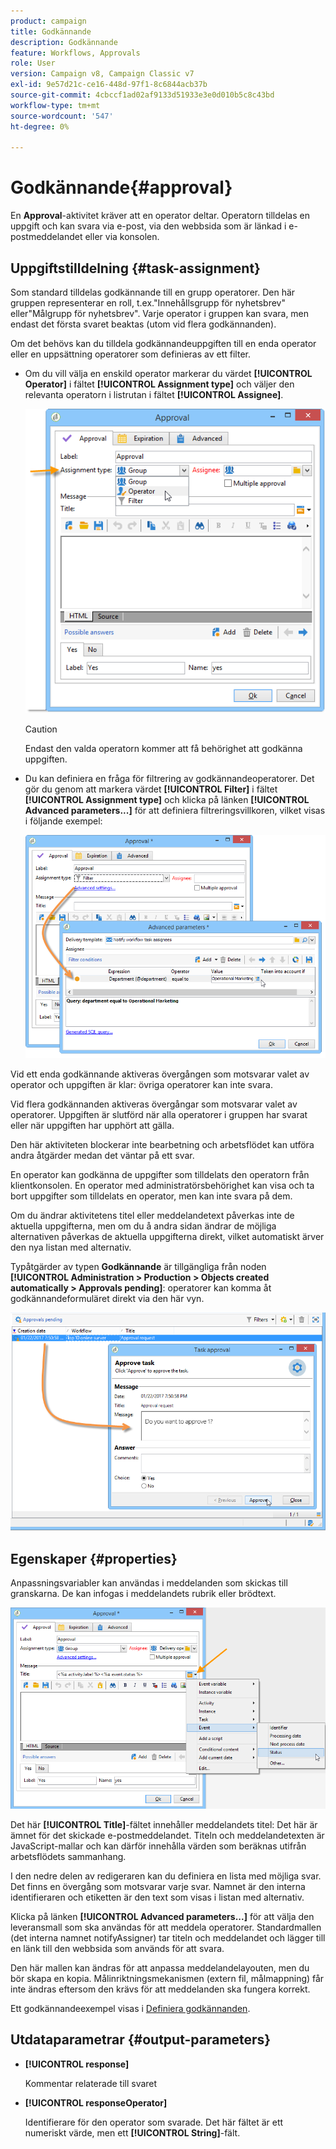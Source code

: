 ```yaml
---
product: campaign
title: Godkännande
description: Godkännande
feature: Workflows, Approvals
role: User
version: Campaign v8, Campaign Classic v7
exl-id: 9e57d21c-ce16-448d-97f1-8c6844acb37b
source-git-commit: 4cbccf1ad02af9133d51933e3e0d010b5c8c43bd
workflow-type: tm+mt
source-wordcount: '547'
ht-degree: 0%

---
```


# Godkännande{#approval}



En **Approval**-aktivitet kräver att en operator deltar. Operatorn tilldelas en uppgift och kan svara via e-post, via den webbsida som är länkad i e-postmeddelandet eller via konsolen.

## Uppgiftstilldelning {#task-assignment}

Som standard tilldelas godkännande till en grupp operatorer. Den här gruppen representerar en roll, t.ex.&quot;Innehållsgrupp för nyhetsbrev&quot; eller&quot;Målgrupp för nyhetsbrev&quot;. Varje operator i gruppen kan svara, men endast det första svaret beaktas (utom vid flera godkännanden).

Om det behövs kan du tilldela godkännandeuppgiften till en enda operator eller en uppsättning operatorer som definieras av ett filter.

* Om du vill välja en enskild operator markerar du värdet **[!UICONTROL Operator]** i fältet **[!UICONTROL Assignment type]** och väljer den relevanta operatorn i listrutan i fältet **[!UICONTROL Assignee]**.

  ![](assets/s_advuser_validation_box_assign.png)

  >[!CAUTION]
  >
  >Endast den valda operatorn kommer att få behörighet att godkänna uppgiften.

* Du kan definiera en fråga för filtrering av godkännandeoperatorer. Det gör du genom att markera värdet **[!UICONTROL Filter]** i fältet **[!UICONTROL Assignment type]** och klicka på länken **[!UICONTROL Advanced parameters...]** för att definiera filtreringsvillkoren, vilket visas i följande exempel:

  ![](assets/s_advuser_validation_box_filter.png)

Vid ett enda godkännande aktiveras övergången som motsvarar valet av operator och uppgiften är klar: övriga operatorer kan inte svara.

Vid flera godkännanden aktiveras övergångar som motsvarar valet av operatorer. Uppgiften är slutförd när alla operatorer i gruppen har svarat eller när uppgiften har upphört att gälla.

Den här aktiviteten blockerar inte bearbetning och arbetsflödet kan utföra andra åtgärder medan det väntar på ett svar.

En operator kan godkänna de uppgifter som tilldelats den operatorn från klientkonsolen. En operator med administratörsbehörighet kan visa och ta bort uppgifter som tilldelats en operator, men kan inte svara på dem.

Om du ändrar aktivitetens titel eller meddelandetext påverkas inte de aktuella uppgifterna, men om du å andra sidan ändrar de möjliga alternativen påverkas de aktuella uppgifterna direkt, vilket automatiskt ärver den nya listan med alternativ.

Typåtgärder av typen **Godkännande** är tillgängliga från noden **[!UICONTROL Administration > Production > Objects created automatically > Approvals pending]**: operatorer kan komma åt godkännandeformuläret direkt via den här vyn.

![](assets/s_advuser_validation_from_console.png)

## Egenskaper {#properties}

Anpassningsvariabler kan användas i meddelanden som skickas till granskarna. De kan infogas i meddelandets rubrik eller brödtext.

![](assets/edit_validation.png)

Det här **[!UICONTROL Title]**-fältet innehåller meddelandets titel: Det här är ämnet för det skickade e-postmeddelandet. Titeln och meddelandetexten är JavaScript-mallar och kan därför innehålla värden som beräknas utifrån arbetsflödets sammanhang.

I den nedre delen av redigeraren kan du definiera en lista med möjliga svar. Det finns en övergång som motsvarar varje svar. Namnet är den interna identifieraren och etiketten är den text som visas i listan med alternativ.

Klicka på länken **[!UICONTROL Advanced parameters...]** för att välja den leveransmall som ska användas för att meddela operatorer. Standardmallen (det interna namnet notifyAssigner) tar titeln och meddelandet och lägger till en länk till den webbsida som används för att svara.

Den här mallen kan ändras för att anpassa meddelandelayouten, men du bör skapa en kopia. Målinriktningsmekanismen (extern fil, målmappning) får inte ändras eftersom den krävs för att meddelanden ska fungera korrekt.

Ett godkännandeexempel visas i [Definiera godkännanden](define-approvals.md).

## Utdataparametrar {#output-parameters}

* **[!UICONTROL response]**

  Kommentar relaterade till svaret

* **[!UICONTROL responseOperator]**

  Identifierare för den operator som svarade. Det här fältet är ett numeriskt värde, men ett **[!UICONTROL String]**-fält.
